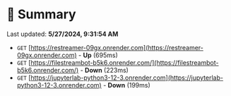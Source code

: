 # 📖 Summary
Last updated: **5/27/2024, 9:31:54 AM**

- `GET` [https://restreamer-09gx.onrender.com](https://restreamer-09gx.onrender.com) - **Up** (695ms)
- `GET` [https://filestreambot-b5k6.onrender.com/](https://filestreambot-b5k6.onrender.com/) - **Down** (223ms)
- `GET` [https://jupyterlab-python3-12-3.onrender.com](https://jupyterlab-python3-12-3.onrender.com) - **Down** (199ms)
